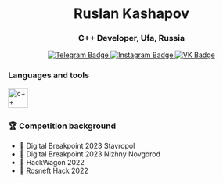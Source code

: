 <div id="header" align="center">
<h1>Ruslan Kashapov</h1>
<h3>C++ Developer, Ufa, Russia</h3>
</div>
<div id="badges" align="center">
  <a href="https://t.me/kashanaft">
    <img src="https://img.shields.io/badge/Telegram-blue?style=for-the-badge&logo=telegram&logoColor=white" alt="Telegram Badge"/>
  </a>
  <a href="https://www.instagram.com/kashanaft?igsh=ajF6bjVoMXZ6amV5">
    <img src="https://img.shields.io/badge/Instagram-white?style=for-the-badge&logo=instagram" alt="Instagram Badge"/>
  </a>
  <a href="https://vk.com/kashanaft">
    <img src="https://img.shields.io/badge/VK-blue?style=for-the-badge&logo=VK&logoColor=white" alt="VK Badge"/>
  </a>
</div>

### Languages and tools
<img src="https://cdn.jsdelivr.net/gh/devicons/devicon@latest/icons/cplusplus/cplusplus-original.svg"
title="c++" width="40" height="40"/>&nbsp;


### 🏆 Competition background
- 🥈 Digital Breakpoint 2023 Stavropol
- 🥉 Digital Breakpoint 2023 Nizhny Novgorod
- 🥉 HackWagon 2022
- 🥉 Rosneft Hack 2022
